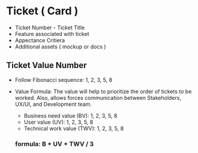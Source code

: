 

# Ticket ( Card )

- Ticket Number - Ticket Title
- Feature associated with ticket
- Appectance Critiera
- Additional assets ( mockup or docs )

## Ticket Value Number

- Follow Fibonacci sequence: 1, 2, 3, 5, 8

- Value Formula: The value will help to prioritize the order of tickets to be worked. Also, allows forces communication between Stakeholders, UX/UI, and Development team.

  - Business need value (BV): 1, 2, 3, 5, 8
  - User value (UV): 1, 2, 3, 5, 8
  - Technical work value (TWV): 1, 2, 3, 5, 8

  ### formula: B + UV + TWV / 3
